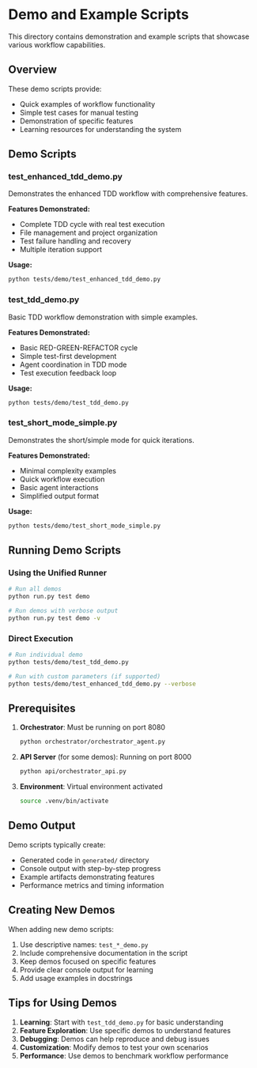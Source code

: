 # Demo and Example Scripts

This directory contains demonstration and example scripts that showcase various workflow capabilities.

## Overview

These demo scripts provide:
- Quick examples of workflow functionality
- Simple test cases for manual testing
- Demonstration of specific features
- Learning resources for understanding the system

## Demo Scripts

### test_enhanced_tdd_demo.py
Demonstrates the enhanced TDD workflow with comprehensive features.

**Features Demonstrated:**
- Complete TDD cycle with real test execution
- File management and project organization
- Test failure handling and recovery
- Multiple iteration support

**Usage:**
```bash
python tests/demo/test_enhanced_tdd_demo.py
```

### test_tdd_demo.py
Basic TDD workflow demonstration with simple examples.

**Features Demonstrated:**
- Basic RED-GREEN-REFACTOR cycle
- Simple test-first development
- Agent coordination in TDD mode
- Test execution feedback loop

**Usage:**
```bash
python tests/demo/test_tdd_demo.py
```

### test_short_mode_simple.py
Demonstrates the short/simple mode for quick iterations.

**Features Demonstrated:**
- Minimal complexity examples
- Quick workflow execution
- Basic agent interactions
- Simplified output format

**Usage:**
```bash
python tests/demo/test_short_mode_simple.py
```

## Running Demo Scripts

### Using the Unified Runner
```bash
# Run all demos
python run.py test demo

# Run demos with verbose output
python run.py test demo -v
```

### Direct Execution
```bash
# Run individual demo
python tests/demo/test_tdd_demo.py

# Run with custom parameters (if supported)
python tests/demo/test_enhanced_tdd_demo.py --verbose
```

## Prerequisites

1. **Orchestrator**: Must be running on port 8080
   ```bash
   python orchestrator/orchestrator_agent.py
   ```

2. **API Server** (for some demos): Running on port 8000
   ```bash
   python api/orchestrator_api.py
   ```

3. **Environment**: Virtual environment activated
   ```bash
   source .venv/bin/activate
   ```

## Demo Output

Demo scripts typically create:
- Generated code in `generated/` directory
- Console output with step-by-step progress
- Example artifacts demonstrating features
- Performance metrics and timing information

## Creating New Demos

When adding new demo scripts:
1. Use descriptive names: `test_*_demo.py`
2. Include comprehensive documentation in the script
3. Keep demos focused on specific features
4. Provide clear console output for learning
5. Add usage examples in docstrings

## Tips for Using Demos

1. **Learning**: Start with `test_tdd_demo.py` for basic understanding
2. **Feature Exploration**: Use specific demos to understand features
3. **Debugging**: Demos can help reproduce and debug issues
4. **Customization**: Modify demos to test your own scenarios
5. **Performance**: Use demos to benchmark workflow performance